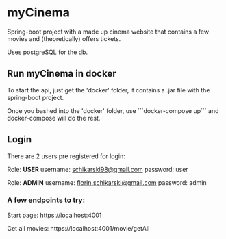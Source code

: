 # myCinema
Spring-boot project with a made up cinema website that contains a few movies and (theoretically) offers tickets. 

Uses postgreSQL for the db.

## Run myCinema in docker
To start the api, just get the 'docker' folder, it contains a .jar file with the spring-boot project. 

Once you bashed into the 'docker' folder, use ´´´docker-compose up´´´ and docker-compose will do the rest. 

## Login
There are 2 users pre registered for login:

Role: **USER**
username: schikarski98@gmail.com 
password: user

Role: **ADMIN**
username: florin.schikarski@gmail.com 
password: admin

### A few endpoints to try:
Start page: https://localhost:4001

Get all movies: https://localhost:4001/movie/getAll